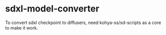 # sdxl-model-converter
To convert sdxl checkpoint to diffusers, need kohya-ss/sd-scripts as a core to make it work.
